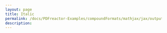 ```yaml
---
layout: page
title: Italic
permalink: /docs/PDFreactor-Examples/compoundFormats/mathjax/jax/output/SVG/fonts/TeX/Main/Italic/
description: 
---
```





